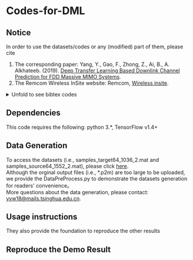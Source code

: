 # Codes-for-DML
## Notice
In order to use the datasets/codes or any (modified) part of them, please cite
1. The corresponding paper: Yang, Y., Gao, F., Zhong, Z., Ai, B., A. Alkhateeb. (2019). [Deep Transfer Learning Based Downlink Channel Prediction for FDD Massive MIMO Systems](https://arxiv.org/abs/1912.12265).
2. The Remcom Wireless InSite website: Remcom, [Wireless insite](https://www.remcom.com/wireless-insite).
<details>
<summary>Unfold to see bibtex codes</summary>
<pre><code>
@article{yang2019deep,
  title={Deep Transfer Learning Based Downlink Channel Prediction for FDD Massive MIMO Systems},
  author={Y. Yang and F. Gao and Z. Zhong and B. Ai  and A. Alkhateeb},
  journal={arXiv preprint arXiv:1912.12265},
  year={2019}
}
@unpublished{timmurphy,
title={Remcom Wireless InSite},
note = {\url{https://www.remcom.com/wireless-insite-em-propagation-software}}
}
</code></pre>
</details>

## Dependencies
This code requires the following: python 3.*, TensorFlow v1.4+



## Data Generation
To access the datasets (i.e., samples_target64_1036_2.mat and samples_source64_1552_2.mat), please click [here](https://drive.google.com/drive/folders/17WBUbbqnLbUjTuMuGNgnddwCx5Uw_q0H?usp=sharing).<br>
Although the orginal output files (i.e., *.p2m) are too large to be uploaded,  we provide the DataPreProcess.py  to demonstrate the datasets generation for readers' convenience。   
More questions about the data generation, please contact: yyw18@mails.tsinghua.edu.cn.

## Usage instructions

They also provide the foundation to reproduce the other results 

## Reproduce the Demo Result
